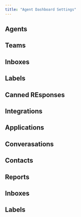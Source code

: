 ```yaml
---
title: "Agent Dashboard Settings"
---
```



## Agents
## Teams
## Inboxes
## Labels
## Canned REsponses
## Integrations
## Applications
## Converasations
## Contacts
## Reports
## Inboxes
## Labels


  


